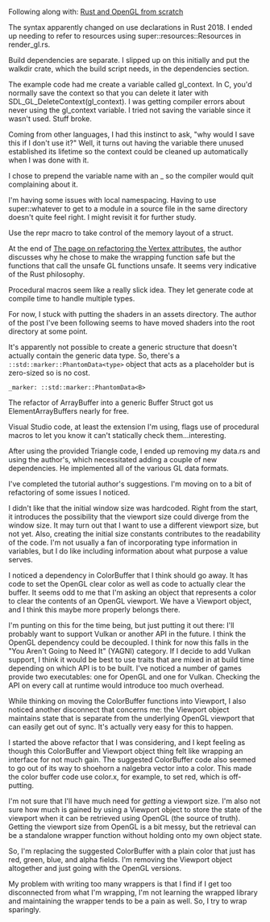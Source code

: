 Following along with: [Rust and OpenGL from scratch](https://nercury.github.io/rust/opengl/tutorial/2018/02/08/opengl-in-rust-from-scratch-00-setup.html)

The syntax apparently changed on use declarations in Rust 2018. I ended up needing to refer to
resources using super::resources::Resources in render_gl.rs.

Build dependencies are separate. I slipped up on this initially and put the walkdir crate, which the
build script needs, in the dependencies section.

The example code had me create a variable called gl_context. In C, you'd normally save the
context so that you can delete it later with SDL_GL_DeleteContext(gl_context). I was getting compiler errors about never using the gl_context variable. I tried not saving the variable since it wasn't used. Stuff broke.

Coming from other languages, I had this instinct to ask, "why would I save this if I don't use it?"
Well, it turns out having the variable there unused established its lifetime so the context could be
cleaned up automatically when I was done with it.

I chose to prepend the variable name with an \_ so the compiler would quit complaining about it.

I'm having some issues with local namespacing. Having to use super::whatever to get to a module in a
source file in the same directory doesn't quite feel right. I might revisit it for further study.

Use the repr macro to take control of the memory layout of a struct.

At the end of [The page on refactoring the Vertex attributes](https://nercury.github.io/rust/opengl/tutorial/2018/06/27/opengl-in-rust-from-scratch-09-vertex-attribute-format.html),
the author discusses why he chose to make the wrapping function safe but the functions
that call the unsafe GL functions unsafe. It seems very indicative of the Rust
philosophy.

Procedural macros seem like a really slick idea. They let generate code at compile time to handle multiple types.

For now, I stuck with putting the shaders in an assets directory. The author of the post I've been following seems to have moved shaders into the root directory at some point.

It's apparently not possible to create a generic structure that doesn't actually
contain the generic data type. So, there's a `::std::marker::PhantomData<type>` object
that acts as a placeholder but is zero-sized so is no cost.

```
_marker: ::std::marker::PhantomData<B>
```

The refactor of ArrayBuffer into a generic Buffer Struct got us ElementArrayBuffers
nearly for free.

Visual Studio code, at least the extension I'm using, flags use of procedural macros
to let you know it can't statically check them...interesting.

After using the provided Triangle code, I ended up removing my data.rs and using the
author's, which necessitated adding a couple of new dependencies. He implemented all of
the various GL data formats.

I've completed the tutorial author's suggestions. I'm moving on to a bit of refactoring
of some issues I noticed.

I didn't like that the initial window size was hardcoded. Right from the start, it
introduces the possibility that the viewport size could diverge from the window size.
It may turn out that I want to use a different viewport size, but not yet. Also, creating
the initial size constants contributes to the readability of the code. I'm not usually a
fan of incorporating type information in variables, but I do like including information
about what purpose a value serves.

I noticed a dependency in ColorBuffer that I think should go away. It has code to set
the OpenGL clear color as well as code to actually clear the buffer. It seems odd to
me that I'm asking an object that represents a color to clear the contents of an
OpenGL viewport. We have a Viewport object, and I think this maybe more properly
belongs there.

I'm punting on this for the time being, but just putting it out there: I'll probably want
to support Vulkan or another API in the future. I think the OpenGL dependency could be
decoupled. I think for now this falls in the "You Aren't Going to Need It" (YAGNI) category.
If I decide to add Vulkan support, I think it would be best to use traits that are
mixed in at build time depending on which API is to be built. I've noticed a number
of games provide two executables: one for OpenGL and one for Vulkan. Checking the API
on every call at runtime would introduce too much overhead.

While thinking on moving the ColorBuffer functions into Viewport, I also noticed
another disconnect that concerns me: the Viewport object maintains state that is
separate from the underlying OpenGL viewport that can easily get out of sync. It's
actually very easy for this to happen.

I started the above refactor that I was considering, and I kept feeling as though
this ColorBuffer and Viewport object thing felt like wrapping an interface for not
much gain. The suggested ColorBuffer code also seemed to go out of its way to
shoehorn a nalgebra vector into a color. This made the color buffer code use
color.x, for example, to set red, which is off-putting.

I'm not sure that I'll have much need for *getting* a viewport size. I'm also not
sure how much is gained by using a Viewport object to store the state of the viewport
when it can be retrieved using OpenGL (the source of truth). Getting the viewport size
from OpenGL is a bit messy, but the retrieval can be a standalone wrapper function
without holding onto my own object state.

So, I'm replacing the suggested ColorBuffer with a plain color that just has
red, green, blue, and alpha fields. I'm removing the Viewport object altogether
and just going with the OpenGL versions.

My problem with writing too many wrappers is that I find if I get too disconnected
from what I'm wrapping, I'm not learning the wrapped library and maintaining the wrapper tends to be a pain as well. So, I try to wrap sparingly.
